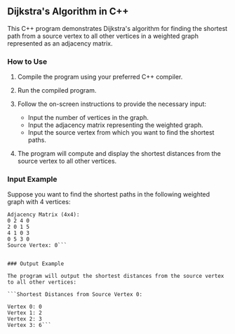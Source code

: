 ## Dijkstra's Algorithm in C++

This C++ program demonstrates Dijkstra's algorithm for finding the shortest path from a source vertex to all other vertices in a weighted graph represented as an adjacency matrix.

### How to Use

1. Compile the program using your preferred C++ compiler.

2. Run the compiled program.

3. Follow the on-screen instructions to provide the necessary input:
   - Input the number of vertices in the graph.
   - Input the adjacency matrix representing the weighted graph.
   - Input the source vertex from which you want to find the shortest paths.

4. The program will compute and display the shortest distances from the source vertex to all other vertices.

### Input Example

Suppose you want to find the shortest paths in the following weighted graph with 4 vertices:

```Number of vertices: 4
Adjacency Matrix (4x4):
0 2 4 0
2 0 1 5
4 1 0 3
0 5 3 0
Source Vertex: 0```


### Output Example

The program will output the shortest distances from the source vertex to all other vertices:

```Shortest Distances from Source Vertex 0:

Vertex 0: 0
Vertex 1: 2
Vertex 2: 3
Vertex 3: 6```
